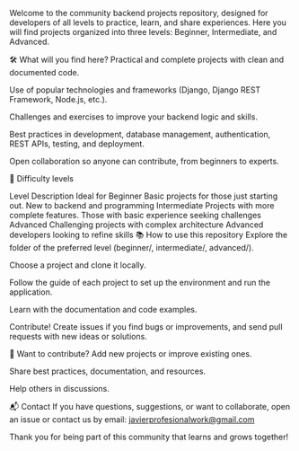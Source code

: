 Welcome to the community backend projects repository, designed for developers of all levels to practice, learn, and share experiences. Here you will find projects organized into three levels: Beginner, Intermediate, and Advanced.

🛠 What will you find here?
Practical and complete projects with clean and documented code.

Use of popular technologies and frameworks (Django, Django REST Framework, Node.js, etc.).

Challenges and exercises to improve your backend logic and skills.

Best practices in development, database management, authentication, REST APIs, testing, and deployment.

Open collaboration so anyone can contribute, from beginners to experts.

🚦 Difficulty levels

Level	Description	Ideal for
Beginner	Basic projects for those just starting out.	New to backend and programming
Intermediate	Projects with more complete features.	Those with basic experience seeking challenges
Advanced	Challenging projects with complex architecture	Advanced developers looking to refine skills
📚 How to use this repository
Explore the folder of the preferred level (beginner/, intermediate/, advanced/).

Choose a project and clone it locally.

Follow the guide of each project to set up the environment and run the application.

Learn with the documentation and code examples.

Contribute! Create issues if you find bugs or improvements, and send pull requests with new ideas or solutions.

🤝 Want to contribute?
Add new projects or improve existing ones.

Share best practices, documentation, and resources.

Help others in discussions.

📬 Contact
If you have questions, suggestions, or want to collaborate, open an issue or contact us by email: javierprofesionalwork@gmail.com

Thank you for being part of this community that learns and grows together!

